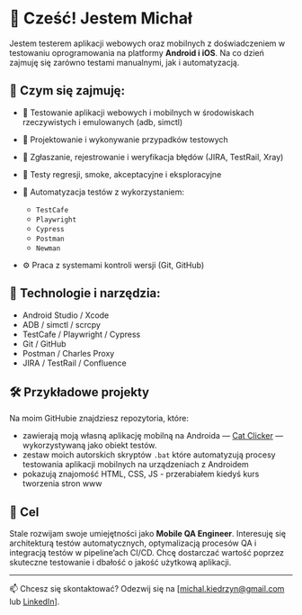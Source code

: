 # 👋 Cześć! Jestem Michał

Jestem testerem aplikacji webowych oraz mobilnych z doświadczeniem w testowaniu oprogramowania na platformy **Android i iOS**. Na co dzień zajmuję się zarówno testami manualnymi, jak i automatyzacją.

## 💼 Czym się zajmuję:

* 📱 Testowanie aplikacji webowych i mobilnych w środowiskach rzeczywistych i emulowanych (adb, simctl)
* 🧪 Projektowanie i wykonywanie przypadków testowych
* 🐛 Zgłaszanie, rejestrowanie i weryfikacja błędów (JIRA, TestRail, Xray)
* 🔄 Testy regresji, smoke, akceptacyjne i eksploracyjne
* 🤖 Automatyzacja testów z wykorzystaniem:

  * `TestCafe`
  * `Playwright`
  * `Cypress`
  * `Postman`
  * `Newman`
* ⚙️ Praca z  systemami kontroli wersji (Git, GitHub)

## 🧠 Technologie i narzędzia:

* Android Studio / Xcode
* ADB / simctl / scrcpy
* TestCafe / Playwright / Cypress
* Git / GitHub
* Postman / Charles Proxy
* JIRA / TestRail / Confluence

## 🛠️ Przykładowe projekty

Na moim GitHubie znajdziesz repozytoria, które:

* zawierają moją własną aplikację mobilną na Androida — [Cat Clicker](https://github.com/MKiedrzyn/CatClicker) — wykorzystywaną jako obiekt testów.
* zestaw moich autorskich skryptów `.bat` które automatyzują procesy testowania aplikacji mobilnych na urządzeniach z Androidem 
* pokazują znajomość HTML, CSS, JS - przerabiałem kiedyś kurs tworzenia stron www

## 🎯 Cel

Stale rozwijam swoje umiejętności jako **Mobile QA Engineer**. Interesuję się architekturą testów automatycznych, optymalizacją procesów QA i integracją testów w pipeline’ach CI/CD. Chcę dostarczać wartość poprzez skuteczne testowanie i dbałość o jakość użytkową aplikacji.

---

📫 Chcesz się skontaktować? Odezwij się na \[michal.kiedrzyn@gmail.com lub [LinkedIn](https://www.linkedin.com/in/michal-kiedrzyn/)].
